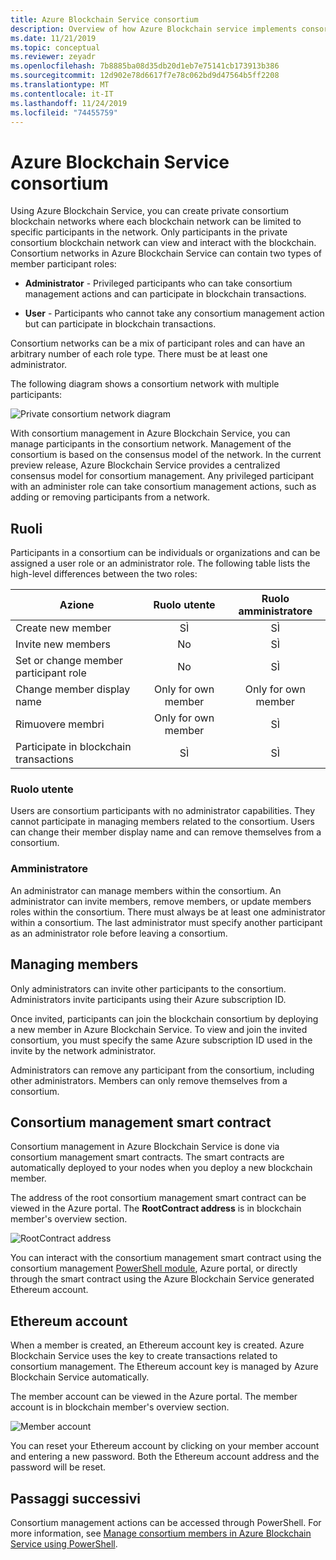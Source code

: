 ```yaml
---
title: Azure Blockchain Service consortium
description: Overview of how Azure Blockchain service implements consortium blockchain networks.
ms.date: 11/21/2019
ms.topic: conceptual
ms.reviewer: zeyadr
ms.openlocfilehash: 7b8885ba08d35db20d1eb7e75141cb173913b386
ms.sourcegitcommit: 12d902e78d6617f7e78c062bd9d47564b5ff2208
ms.translationtype: MT
ms.contentlocale: it-IT
ms.lasthandoff: 11/24/2019
ms.locfileid: "74455759"
---
```

# <a name="azure-blockchain-service-consortium"></a>Azure Blockchain Service consortium

Using Azure Blockchain Service, you can create private consortium blockchain networks where each blockchain network can be limited to specific participants in the network. Only participants in the private consortium blockchain network can view and interact with the blockchain. Consortium networks in Azure Blockchain Service can contain two types of member participant roles:

* **Administrator** - Privileged participants who can take consortium management actions and can participate in blockchain transactions.

* **User** -  Participants who cannot take any consortium management action but can participate in blockchain transactions.

Consortium networks can be a mix of participant roles and can have an arbitrary number of each role type. There must be at least one administrator.

The following diagram shows a consortium network with multiple participants:

![Private consortium network diagram](./media/consortium/network-diagram.png)

With consortium management in Azure Blockchain Service, you can manage participants in the consortium network. Management of the consortium is based on the consensus model of the network. In the current preview release, Azure Blockchain Service provides a centralized consensus model for consortium management. Any privileged participant with an administer role can take consortium management actions, such as adding or removing participants from a network.

## <a name="roles"></a>Ruoli

Participants in a consortium can be individuals or organizations and can be assigned a user role or an administrator role. The following table lists the high-level differences between the two roles:

| Azione | Ruolo utente | Ruolo amministratore
|--------|:----:|:------------:|
| Create new member | SÌ | SÌ |
| Invite new members | No | SÌ |
| Set or change member participant role | No | SÌ |
| Change member display name | Only for own member | Only for own member |
| Rimuovere membri | Only for own member | SÌ |
| Participate in blockchain transactions | SÌ | SÌ |

### <a name="user-role"></a>Ruolo utente

Users are consortium participants with no administrator capabilities. They cannot participate in managing members related to the consortium. Users can change their member display name and can remove themselves from a consortium.

### <a name="administrator"></a>Amministratore

An administrator can manage members within the consortium. An administrator can invite members, remove members, or update members roles within the consortium.
There must always be at least one administrator within a consortium. The last administrator must specify another participant as an administrator role before leaving a consortium.

## <a name="managing-members"></a>Managing members

Only administrators can invite other participants to the consortium. Administrators invite participants using their Azure subscription ID.

Once invited, participants can join the blockchain consortium by deploying a new member in Azure Blockchain Service. To view and join the invited consortium, you must specify the same Azure subscription ID used in the invite by the network administrator.

Administrators can remove any participant from the consortium, including other administrators. Members can only remove themselves from a consortium.

## <a name="consortium-management-smart-contract"></a>Consortium management smart contract

Consortium management in Azure Blockchain Service is done via consortium management smart contracts. The smart contracts are automatically deployed to your nodes when you deploy a new blockchain member.

The address of the root consortium management smart contract can be viewed in the Azure portal. The **RootContract address** is in blockchain member's overview section.

![RootContract address](./media/consortium/rootcontract-address.png)

You can interact with the consortium management smart contract using the consortium management [PowerShell module](manage-consortium-powershell.md), Azure portal, or directly through the smart contract using the Azure Blockchain Service generated Ethereum account.

## <a name="ethereum-account"></a>Ethereum account

When a member is created, an Ethereum account key is created. Azure Blockchain Service uses the key to create transactions related to consortium management. The Ethereum account key is managed by Azure Blockchain Service automatically.

The member account can be viewed in the Azure portal. The member account is in blockchain member's overview section.

![Member account](./media/consortium/member-account.png)

You can reset your Ethereum account by clicking on your member account and entering a new password. Both the Ethereum account address and the password will be reset.  

## <a name="next-steps"></a>Passaggi successivi

Consortium management actions can be accessed through PowerShell. For more information, see [Manage consortium members in Azure Blockchain Service using PowerShell](manage-consortium-powershell.md).
